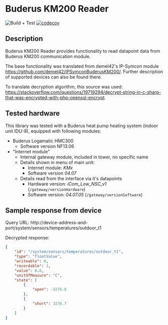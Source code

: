# Buderus KM200 Reader

![Build + Test](https://github.com/PeterPuff/buderus-km200-reader/workflows/Build%20+%20Test/badge.svg)
[![codecov](https://codecov.io/gh/PeterPuff/buderus-km200-reader/branch/master/graph/badge.svg?token=IE5H4BOX7Q)](https://codecov.io/gh/PeterPuff/buderus-km200-reader)

## Description

Buderus KM200 Reader provides functionality to read datapoint data from Buderus KM200 communication module.

The base functionality was translated from demel42's IP-Symcon module https://github.com/demel42/IPSymconBuderusKM200/. Further  description of supported devices can also be found there.

To translate decryption algorithm, this source was used: https://stackoverflow.com/questions/19719294/decrypt-string-in-c-sharp-that-was-encrypted-with-php-openssl-encrypt.

## Tested hardware

This library was tested with a Buderus heat pump heating system (indoor unit IDU-8), equipped with following modules:
- Buderus Logamatic HMC300
  - Software version NF13.06
- "Internet module"
    - Internal gateway module, included in tower, no specific name
    - Details shown in menu of main unit: 
        - Internet module: *KMx*
        - Software version *04.07*
    - Details read from the interface via it's datapoints
        - Hardware version: *iCom_Low_NSC_v1* (`/gateway/versionHardware`)
        - Software version: *04.07.05* (`/gateway/versionSoftware`)

## Sample response from device

Query URL: http://device-address-and-port/system/sensors/temperatures/outdoor_t1

Decrypted response: 
```json
{
    "id": "/system/sensors/temperatures/outdoor_t1",
    "type": "floatValue",
    "writeable": 0,
    "recordable": 1,
    "value": 0.6,
    "unitOfMeasure": "C",
    "state": [
        {
            "open": -3276.8
        },
        {
            "short": 3276.7
        }
    ]
}
```
